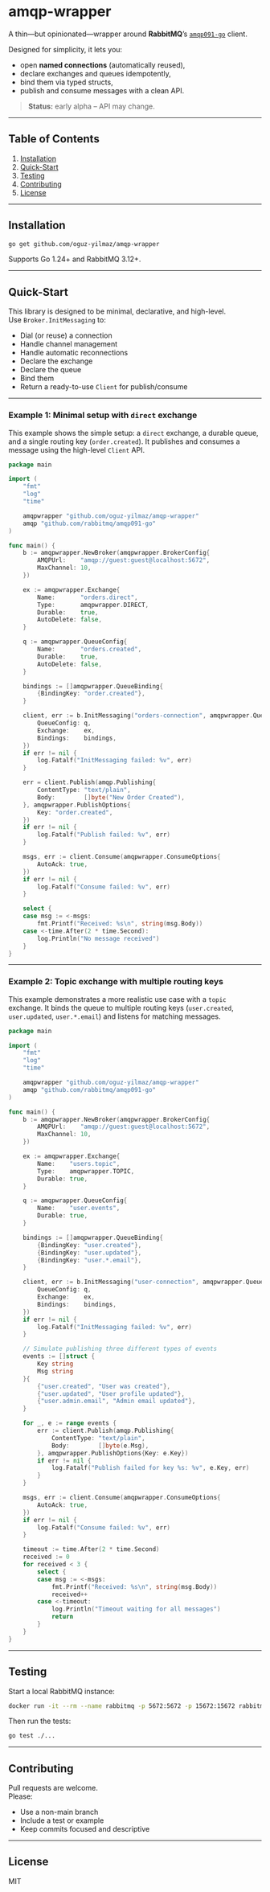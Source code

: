 # amqp-wrapper

A thin—but opinionated—wrapper around **RabbitMQ**’s
[`amqp091-go`](https://github.com/rabbitmq/amqp091-go) client.

Designed for simplicity, it lets you:

- open **named connections** (automatically reused),
- declare exchanges and queues idempotently,
- bind them via typed structs,
- publish and consume messages with a clean API.

> **Status:** early alpha – API may change.

---

## Table of Contents

1. [Installation](#installation)  
2. [Quick-Start](#quick-start)  
3. [Testing](#testing)  
4. [Contributing](#contributing)  
5. [License](#license)

---

## Installation

```bash
go get github.com/oguz-yilmaz/amqp-wrapper
```

Supports Go 1.24+ and RabbitMQ 3.12+.

---

## Quick-Start

This library is designed to be minimal, declarative, and high-level.  
Use `Broker.InitMessaging` to:

- Dial (or reuse) a connection
- Handle channel management
- Handle automatic reconnections
- Declare the exchange
- Declare the queue
- Bind them
- Return a ready-to-use `Client` for publish/consume

---

### Example 1: Minimal setup with `direct` exchange

This example shows the simple setup: a `direct` exchange, a durable queue,
and a single routing key (`order.created`). It publishes and consumes a message
using the high-level `Client` API.

```go
package main

import (
    "fmt"
    "log"
    "time"

    amqpwrapper "github.com/oguz-yilmaz/amqp-wrapper"
    amqp "github.com/rabbitmq/amqp091-go"
)

func main() {
    b := amqpwrapper.NewBroker(amqpwrapper.BrokerConfig{
        AMQPUrl:    "amqp://guest:guest@localhost:5672",
        MaxChannel: 10,
    })

    ex := amqpwrapper.Exchange{
        Name:       "orders.direct",
        Type:       amqpwrapper.DIRECT,
        Durable:    true,
        AutoDelete: false,
    }

    q := amqpwrapper.QueueConfig{
        Name:       "orders.created",
        Durable:    true,
        AutoDelete: false,
    }

    bindings := []amqpwrapper.QueueBinding{
        {BindingKey: "order.created"},
    }

    client, err := b.InitMessaging("orders-connection", amqpwrapper.QueueSetup{
        QueueConfig: q,
        Exchange:    ex,
        Bindings:    bindings,
    })
    if err != nil {
        log.Fatalf("InitMessaging failed: %v", err)
    }

    err = client.Publish(amqp.Publishing{
        ContentType: "text/plain",
        Body:        []byte("New Order Created"),
    }, amqpwrapper.PublishOptions{
        Key: "order.created",
    })
    if err != nil {
        log.Fatalf("Publish failed: %v", err)
    }

    msgs, err := client.Consume(amqpwrapper.ConsumeOptions{
        AutoAck: true,
    })
    if err != nil {
        log.Fatalf("Consume failed: %v", err)
    }

    select {
    case msg := <-msgs:
        fmt.Printf("Received: %s\n", string(msg.Body))
    case <-time.After(2 * time.Second):
        log.Println("No message received")
    }
}
```

---

### Example 2: Topic exchange with multiple routing keys

This example demonstrates a more realistic use case with a `topic` exchange. It
binds the queue to multiple routing keys (`user.created`, `user.updated`,
`user.*.email`) and listens for matching messages.

```go
package main

import (
    "fmt"
    "log"
    "time"

    amqpwrapper "github.com/oguz-yilmaz/amqp-wrapper"
    amqp "github.com/rabbitmq/amqp091-go"
)

func main() {
    b := amqpwrapper.NewBroker(amqpwrapper.BrokerConfig{
        AMQPUrl:    "amqp://guest:guest@localhost:5672",
        MaxChannel: 10,
    })

    ex := amqpwrapper.Exchange{
        Name:    "users.topic",
        Type:    amqpwrapper.TOPIC,
        Durable: true,
    }

    q := amqpwrapper.QueueConfig{
        Name:    "user.events",
        Durable: true,
    }

    bindings := []amqpwrapper.QueueBinding{
        {BindingKey: "user.created"},
        {BindingKey: "user.updated"},
        {BindingKey: "user.*.email"},
    }

    client, err := b.InitMessaging("user-connection", amqpwrapper.QueueSetup{
        QueueConfig: q,
        Exchange:    ex,
        Bindings:    bindings,
    })
    if err != nil {
        log.Fatalf("InitMessaging failed: %v", err)
    }

    // Simulate publishing three different types of events
    events := []struct {
        Key string
        Msg string
    }{
        {"user.created", "User was created"},
        {"user.updated", "User profile updated"},
        {"user.admin.email", "Admin email updated"},
    }

    for _, e := range events {
        err := client.Publish(amqp.Publishing{
            ContentType: "text/plain",
            Body:        []byte(e.Msg),
        }, amqpwrapper.PublishOptions{Key: e.Key})
        if err != nil {
            log.Fatalf("Publish failed for key %s: %v", e.Key, err)
        }
    }

    msgs, err := client.Consume(amqpwrapper.ConsumeOptions{
        AutoAck: true,
    })
    if err != nil {
        log.Fatalf("Consume failed: %v", err)
    }

    timeout := time.After(2 * time.Second)
    received := 0
    for received < 3 {
        select {
        case msg := <-msgs:
            fmt.Printf("Received: %s\n", string(msg.Body))
            received++
        case <-timeout:
            log.Println("Timeout waiting for all messages")
            return
        }
    }
}
```

---

## Testing

Start a local RabbitMQ instance:

```bash
docker run -it --rm --name rabbitmq -p 5672:5672 -p 15672:15672 rabbitmq:3.13-management
```

Then run the tests:

```bash
go test ./...
```

---

## Contributing

Pull requests are welcome.  
Please:

- Use a non-main branch
- Include a test or example
- Keep commits focused and descriptive

---

## License

MIT
